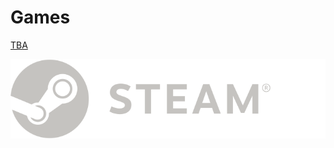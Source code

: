 <h1>Games</h1>
<p></p>
<a href="http://klanxis.itch.io/tba">TBA</a>
<p></p>
<a href="https://steamcommunity.com/id/Klanxis/"><img src=logo_steam.svg></a>
